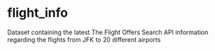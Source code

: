 # flight_info
Dataset containing the latest The Flight Offers Search API information regarding the flights from JFK to 20 different airports
